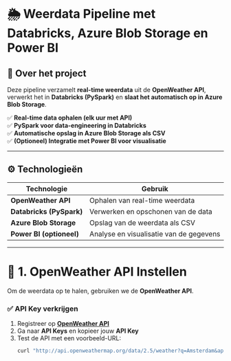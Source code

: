 # 🌦️ Weerdata Pipeline met Databricks, Azure Blob Storage en Power BI

## 📌 Over het project
Deze pipeline verzamelt **real-time weerdata** uit de **OpenWeather API**, verwerkt het in **Databricks (PySpark)** en **slaat het automatisch op in Azure Blob Storage**.

✅ **Real-time data ophalen (elk uur met API)**  
✅ **PySpark voor data-engineering in Databricks**  
✅ **Automatische opslag in Azure Blob Storage als CSV**  
✅ **(Optioneel) Integratie met Power BI voor visualisatie**  

---

## ⚙️ Technologieën
| Technologie        | Gebruik |
|--------------------|---------|
| **OpenWeather API** | Ophalen van real-time weerdata |
| **Databricks (PySpark)** | Verwerken en opschonen van de data |
| **Azure Blob Storage** | Opslag van de weerdata als CSV |
| **Power BI (optioneel)** | Analyse en visualisatie van de gegevens |

---

# 🚀 1. OpenWeather API Instellen
Om de weerdata op te halen, gebruiken we de **OpenWeather API**.

### ✅ API Key verkrijgen
1. Registreer op **[OpenWeather API](https://openweathermap.org/api)**
2. Ga naar **API Keys** en kopieer jouw **API Key**
3. Test de API met een voorbeeld-URL:  
   ```bash
   curl "http://api.openweathermap.org/data/2.5/weather?q=Amsterdam&appid=JOUW_API_KEY&units=metric"

